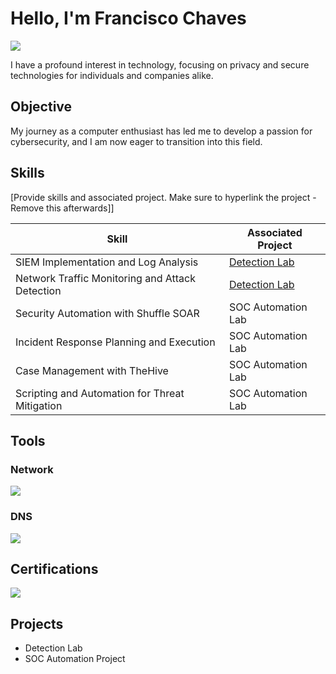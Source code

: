 # Hello, I'm Francisco Chaves
<a href="https://www.linkedin.com/in/franchaves/"><img src="https://img.shields.io/badge/-LinkedIn-0072b1?&style=for-the-badge&logo=linkedin&logoColor=white" /></a>

I have a profound interest in technology, focusing on privacy and secure technologies for individuals and companies alike.

## Objective

My journey as a computer enthusiast has led me to develop a passion for cybersecurity, and I am now eager to transition into this field. 

## Skills
[Provide skills and associated project. Make sure to hyperlink the project - Remove this afterwards]]

| Skill                                         | Associated Project         |
|-----------------------------------------------|----------------------------|
| SIEM Implementation and Log Analysis          | <a href="https://google.com">Detection Lab</a>|
| Network Traffic Monitoring and Attack Detection | <a href="https://google.com">Detection Lab</a>|
| Security Automation with Shuffle SOAR         | SOC Automation Lab|
| Incident Response Planning and Execution      | SOC Automation Lab|
| Case Management with TheHive                  | SOC Automation Lab|
| Scripting and Automation for Threat Mitigation | SOC Automation Lab|

## Tools

### Network
<div>
    <img src="https://img.shields.io/badge/-Wireshark-1679A7?&style=for-the-badge&logo=Wireshark&logoColor=white" />
</div>

### DNS
<div>
    <img src="https://img.shields.io/badge/NextDNS-000000?style=for-the-badge&logo=nextdns&logoColor=white" />
</div>

## Certifications
<div>
<img src="https://img.shields.io/badge/Google_Cybersecurity_Professional_Certificate-4285F4?style=for-the-badge&logo=google&logoColor=white" />
</div>

## Projects
- Detection Lab
- SOC Automation Project
